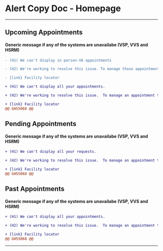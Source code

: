 # Alert Copy Doc -  Homepage 

---

## Upcoming Appointments


#### Generic message if any of the systems are unavailabe (VSP, VVS and HSRM) 

```diff
- (H1) We can't display in person-VA appointments

- (H2) We're working to resolve this issue. To manage those appointments, contact the facility where they are scheduled 

- {link} Facility locator 

+ (H1) We can't display all your appointments.

+ (H2) We're working to resolve this issue.  To manage an appointment that is not shown in this list, contact the facility at which it was scheduled.

+ {link} Facility locator 
@@ GH55068 @@
```

## Pending Appointments


#### Generic message if any of the systems are unavailabe (VSP, VVS and HSRM) 
```diff
+ (H1) We can't display all your requests.

+ (H2) We're working to resolve this issue.  To manage an appointment that is not shown in this list, contact the facility at which it was scheduled.

+ {link} Facility locator 
@@ GH55068 @@
```

## Past Appointments


#### Generic message if any of the systems are unavailabe (VSP, VVS and HSRM) 

```diff
+ (H1) We can't display all your appointments.

+ (H2) We're working to resolve this issue.  To manage an appointment that is not shown in this list, contact the facility at which it was scheduled.

+ {link} Facility locator 
@@ GH55068 @@
```
---

